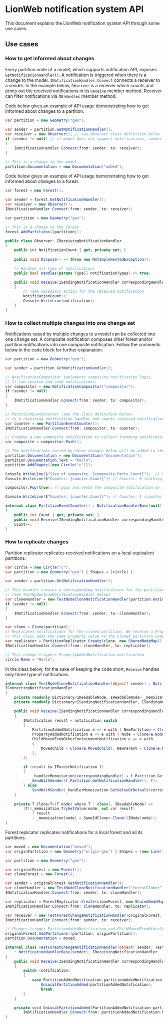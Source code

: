 # LionWeb notification system API

This document explains the LionWeb notification system API through some use cases. 

## Use cases
### How to get informed about changes
Every partition node of a model, which supports notification API, exposes `GetNotificationHandler()`. 
A notification is triggered when there is a change to the model.
`INotificationHandler.Connect` connects a receiver to a sender. In the example below, `Observer` is a receiver which counts and 
prints out the received notifications in its `Receive` member method.  Receiver can filter notifications via its `Handles` member method.     

Code below gives an example of API usage demonstrating how to get informed about changes to a partition.
```csharp
var partition = new Geometry("geo");
        
var sender = partition.GetNotificationHandler();
var receiver = new Observer(); // see Observer class definition below
if (sender != null) // if model does not support notifications, sender might be null.   
{
    INotificationHandler.Connect(from: sender, to: receiver);
}

// This is a change to the model
partition.Documentation = new Documentation("added");
```
Code below gives an example of API usage demonstrating how to get informed about changes to a forest.
```csharp
var forest = new Forest();

var sender = forest.GetNotificationHandler();
var receiver = new Observer();
INotificationHandler.Connect(from: sender, to: receiver);

var partition = new Geometry("geo");

// This is a change to the forest
forest.AddPartitions([partition]); 
```

```csharp
public class Observer: IReceivingNotificationHandler
{
    public int NotificationCount { get; private set; }
    
    public void Dispose() => throw new NotImplementedException();

    // Handles all type of notifications
    public bool Handles(params Type[] notificationTypes) => true;

    public void Receive(ISendingNotificationHandler correspondingHandler, INotification notification)
    {
        // Take necessary action for the received notification 
        NotificationCount++;
        Console.WriteLine(notification);
    }
}
```

### How to collect multiple changes into one change set 
Notifications raised by multiple changes to a model can be collected into one change set. 
A composite notification composes other forest and/or partition notifications into one
composite notification. Follow the comments below in the code block for further explanation.

```csharp
var partition = new Geometry("geo");

var sender = partition.GetNotificationHandler();

// NotificationCompositor implements composite notification logic. 
// It can receive and send notifications. 
var compositor = new NotificationCompositor("compositor");
if (sender != null)
{
    INotificationHandler.Connect(from: sender, to: compositor);
}

// PartitionEventCounter (see the class definition below)
// is a receiving notification handler and counts received notifications.
var counter = new PartitionEventCounter();
INotificationHandler.Connect(from: compositor, to: counter);

// Creates a new composite notification to collect incoming notifications
var composite = compositor.Push(); 

// The notifications raised by three changes below will be added to the created composite notification.
partition.Documentation = new Documentation("documentation");
partition.Documentation.Text = "hello";
partition.AddShapes([new Circle("c")]);

Console.WriteLine($"Size of composite: {composite.Parts.Count}");  // Size of composite: 3 (composite consists of 3 notifications)
Console.WriteLine($"Counter: {counter.Count}"); // Counter: 0 (nothing is sent from compositor to counter yet)

compositor.Pop(true); // pops and sends the composite notification on top the stack

Console.WriteLine($"Counter: {counter.Count}"); // Counter: 1 (counter receives 1 composite notification)
```

```csharp
internal class PartitionEventCounter() : NotificationHandlerBase(null), IReceivingNotificationHandler
{
    public int Count { get; private set; }
    public void Receive(ISendingNotificationHandler correspondingHandler, INotification notification) =>
    Count++;
}
```
### How to replicate changes

Partition replicator replicates received notifications on a local equivalent partitions.

```csharp
var circle = new Circle("c");
var partition = new Geometry("geo") { Shapes = [circle] };

var sender = partition.GetNotificationHandler();

// This handler creates a corresponding notifications for the partition clone and raises the notifications
// (see TestNodeCloneNotificationHandler below)
var cloneHandler = new TestNodeCloneNotificationHandler(partition.GetId());
if (sender != null)
{
    INotificationHandler.Connect(from: sender, to: cloneHandler);
}

var clone = Clone(partition);
// Replicates notifications for the cloned partition. We receive a PropertyAddedNotification for the cloned partition and 
// this class adds the same property value to the cloned partition node.
var replicator = PartitionReplicator.Create(clone, new SharedNodeMap(), sender: partition.GetId());
INotificationHandler.Connect(from: cloneHandler, to: replicator);

// This change triggers PropertyAddedNotification notification
circle.Name = "Hello";
```

In the class below; for the sake of keeping the code short, `Receive` handles only three type of notifications. 
```csharp
internal class TestNodeCloneNotificationHandler(object? sender) : NotificationHandlerBase(sender),
IConnectingNotificationHandler
{
    private readonly Dictionary<IReadableNode, IReadableNode> _memoization = [];
    private readonly Dictionary<ISendingNotificationHandler, ISendingNotificationHandler> _handlerMemoization = [];

    public void Receive(ISendingNotificationHandler correspondingHandler, INotification notification)
    {
        INotification result = notification switch
        {
            PartitionAddedNotification e => e with { NewPartition = Clone(e.NewPartition) },
            PropertyAddedNotification e => e with { Node = Clone(e.Node), },
            ChildMovedFromOtherContainmentNotification e => e with
            {
                MovedChild = Clone(e.MovedChild), NewParent = Clone(e.NewParent), OldParent = Clone(e.OldParent)
            },
        };

        if (result is IForestNotification f)
        {
            _handlerMemoization[correspondingHandler] = f.Partition.GetNotificationHandler();
            SendWithSender(f.Partition.GetNotificationHandler(), f);
        } else
            SendWithSender(_handlerMemoization.GetValueOrDefault(correspondingHandler, correspondingHandler), result);
    }
    
    private T Clone<T>(T node) where T : class?, IReadableNode? =>
        (T)(_memoization.TryGetValue(node, out var result)
            ? result
            : _memoization[node] = SameIdCloner.Clone((INode)node));
}
```

Forest replicator replicates notifications for a local forest and all its partitions.

```csharp
var moved = new Documentation("moved");
var originPartition = new Geometry("origin-geo") { Shapes = [new Line("l") { ShapeDocs = moved }] };

var partition = new Geometry("geo");

var originalForest = new Forest();
var cloneForest = new Forest();

var sender = originalForest.GetNotificationHandler();
var cloneHandler = new TestNodeCloneNotificationHandler("forestCloner");
INotificationHandler.Connect(from: sender, to: cloneHandler);

var replicator = ForestReplicator.Create(cloneForest, new SharedNodeMap(), sender: null);
INotificationHandler.Connect(from: cloneHandler, to: replicator);

var receiver = new TestForestChangeNotificationHandler(originalForest, cloneHandler);
INotificationHandler.Connect(from: sender, to: receiver);

// Changes trigger PartitionAddedNotification and ChildMovedFromOtherContainmentNotification notifications 
originalForest.AddPartitions([partition, originPartition]);
partition.Documentation = moved;
```

```csharp
internal class TestForestChangeNotificationHandler(object? sender, TestNodeCloneNotificationHandler cloneHandler)
    : NotificationHandlerBase(sender), IReceivingNotificationHandler
{
    public void Receive(ISendingNotificationHandler correspondingHandler, INotification notification)
    {
        switch (notification)
        {
            case PartitionAddedNotification partitionAddedNotification:
                OnLocalPartitionAdded(partitionAddedNotification);
                break;
        }
    }

    private void OnLocalPartitionAdded(PartitionAddedNotification partitionAddedNotification) => 
        INotificationHandler.Connect(from: partitionAddedNotification.NewPartition.GetNotificationHandler(), to: cloneHandler);
}
```